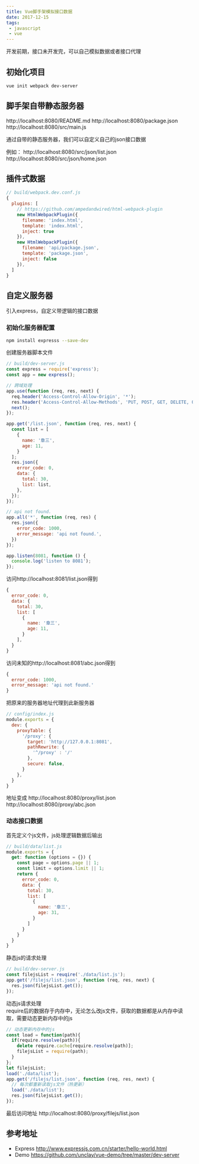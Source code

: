 ```yaml
---
title: Vue脚手架模拟接口数据
date: 2017-12-15
tags:
 - javascript
 - vue
---
```


开发前期，接口未开发完，可以自己模拟数据或者接口代理
<!-- more -->

## 初始化项目

```bash
vue init webpack dev-server
```

## 脚手架自带静态服务器

http://localhost:8080/README.md
http://localhost:8080/package.json
http://localhost:8080/src/main.js

通过自带的静态服务器，我们可以自定义自己的json接口数据

例如：
http://localhost:8080/src/json/list.json
http://localhost:8080/src/json/home.json

## 插件式数据

```js
// build/webpack.dev.conf.js
{
  plugins: [
    // https://github.com/ampedandwired/html-webpack-plugin
    new HtmlWebpackPlugin({
      filename: 'index.html',
      template: 'index.html',
      inject: true
    }),
    new HtmlWebpackPlugin({
      filename: 'api/package.json',
      template: 'package.json',
      inject: false
    }),
  ]
}
```

## 自定义服务器

引入express，自定义带逻辑的接口数据

### 初始化服务器配置

```bash
npm install expresss --save-dev
```

创建服务器脚本文件
```js
// build/dev-server.js
const express = require('express');
const app = new express();

// 跨域处理
app.use(function (req, res, next) {
  req.header('Access-Control-Allow-Origin', '*');
  res.header('Access-Control-Allow-Methods', 'PUT, POST, GET, DELETE, OPTIONS');
  next();
});

app.get('/list.json', function (req, res, next) {
  const list = [
    {
      name: '章三',
      age: 11,
    }
  ];
  res.json({
    error_code: 0,
    data: {
      total: 30,
      list: list,
    },
  });
});

// api not found.
app.all('*', function (req, res) {
  res.json({
    error_code: 1000,
    error_message: 'api not found.',
  })
});

app.listen(8081, function () {
  console.log('listen to 8081');
});
```

访问http://localhost:8081/list.json得到

```js
{
  error_code: 0,
  data: {
    total: 30,
    list: [
      {
        name: '章三',
        age: 11,
      }
    ],
  }
}
```

访问未知的http://localhost:8081/abc.json得到

```js
{
  error_code: 1000,
  error_message: 'api not found.'
}
```

把原来的服务器地址代理到此新服务器

```js
// config/index.js
module.exports = {
  dev: {
    proxyTable: {
      '/proxy': {
        target: 'http://127.0.0.1:8081',
        pathRewrite: {
          '^/proxy' : '/'
        },
        secure: false,
      }
    },
  }
}
```

地址变成
http://localhost:8080/proxy/list.json
http://localhost:8080/proxy/abc.json

### 动态接口数据

首先定义个js文件，js处理逻辑数据后输出

```js
// build/data/list.js
module.exports = {
  get: function (options = {}) {
    const page = options.page || 1;
    const limit = options.limit || 1;
    return {
      error_code: 0,
      data: {
        total: 30,
        list: [
          {
            name: '章三',
            age: 31,
          }
        ]
      }
    }
  }
}
```

静态js的请求处理

```js
// build/dev-server.js
const filejsList = reuqire('./data/list.js');
app.get('/filejs/list.json', function (req, res, next) {
  res.json(filejsList.get());
});
```

动态js请求处理  
require后的数据存于内存中，无论怎么改js文件，获取的数据都是从内存中读取，需要动态更新内存中的js

```js
// 动态更新内存中的js
const load = function(path){
  if(require.resolve(path)){
    delete require.cache[require.resolve(path)];
    filejsList = require(path);
  }
};
let filejsList;
load('./data/list');
app.get('/filejs/list.json', function (req, res, next) {
  // 每次都重新读取js文件（热更新）
  load('./data/list');
  res.json(filejsList.get());
});
```

最后访问地址
http://localhost:8080/proxy/filejs/list.json

## 参考地址

+ Express
http://www.expressjs.com.cn/starter/hello-world.html
+ Demo
https://github.com/unclay/vue-demo/tree/master/dev-server
